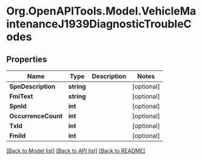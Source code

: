 # Org.OpenAPITools.Model.VehicleMaintenanceJ1939DiagnosticTroubleCodes
## Properties

Name | Type | Description | Notes
------------ | ------------- | ------------- | -------------
**SpnDescription** | **string** |  | [optional] 
**FmiText** | **string** |  | [optional] 
**SpnId** | **int** |  | [optional] 
**OccurrenceCount** | **int** |  | [optional] 
**TxId** | **int** |  | [optional] 
**FmiId** | **int** |  | [optional] 

[[Back to Model list]](../README.md#documentation-for-models) [[Back to API list]](../README.md#documentation-for-api-endpoints) [[Back to README]](../README.md)

